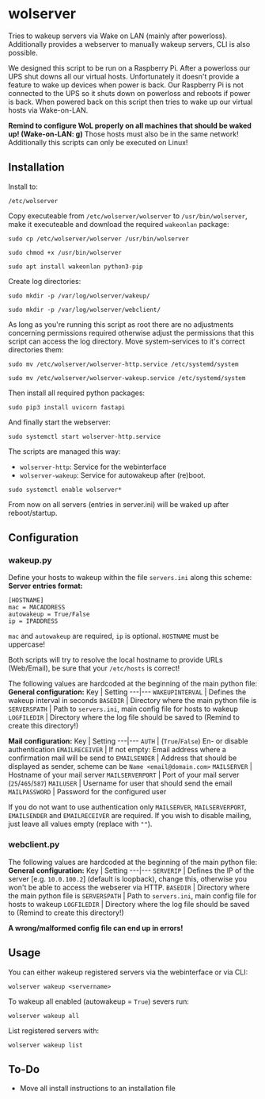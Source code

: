 # wolserver 

Tries to wakeup servers via Wake on LAN (mainly after powerloss). Additionally provides a webserver to manually wakeup servers, CLI is also possible.

We designed this script to be run on a Raspberry Pi. After a powerloss our UPS shut downs all our virtual hosts. Unfortunately it doesn't provide a feature to wake up devices when power is back. Our Raspberry Pi is not connected to the UPS so it shuts down on powerloss and reboots if power is back. When powered back on this script then tries to wake up our virtual hosts via Wake-on-LAN.


**Remind to configure WoL properly on all machines that should be waked up! (Wake-on-LAN: g)**
Those hosts must also be in the same network!
Additionally this scripts can only be executed on Linux!

## Installation
Install to:
```
/etc/wolserver
```

Copy executeable from ```/etc/wolserver/wolserver``` to ```/usr/bin/wolserver```, make it executeable and download the required ```wakeonlan``` package:
```
sudo cp /etc/wolserver/wolserver /usr/bin/wolserver
```
```
sudo chmod +x /usr/bin/wolserver 
```
```
sudo apt install wakeonlan python3-pip
```
Create log directories:
```
sudo mkdir -p /var/log/wolserver/wakeup/
```
```
sudo mkdir -p /var/log/wolserver/webclient/
```
As long as you're running this script as root there are no adjustments concerning permissions required otherwise adjust the permissions that this script can access the log directory.
Move system-services to it's correct directories them:
```
sudo mv /etc/wolserver/wolserver-http.service /etc/systemd/system
```
```
sudo mv /etc/wolserver/wolserver-wakeup.service /etc/systemd/system
```
Then install all required python packages:
```
sudo pip3 install uvicorn fastapi
```
And finally start the webserver:
```
sudo systemctl start wolserver-http.service
```
The scripts are managed this way:
* ```wolserver-http```: Service for the webinterface
* ```wolserver-wakeup```: Service for autowakeup after (re)boot.
```
sudo systemctl enable wolserver*
```
From now on all servers (entries in server.ini) will be waked up after reboot/startup.

## Configuration
### wakeup.py

Define your hosts to wakeup within the file ```servers.ini``` along this scheme:
**Server entries format:**
```
[HOSTNAME]
mac = MACADDRESS 
autowakeup = True/False
ip = IPADDRESS
```
```mac``` and ```autowakeup``` are required, ```ip``` is optional.
```HOSTNAME``` must be uppercase!

Both scripts will try to resolve the local hostname to provide URLs (Web/Email), be sure that your ```/etc/hosts``` is correct!

The following values are hardcoded at the beginning of the main python file:
**General configuration:**
Key | Setting
---|---
```WAKEUPINTERVAL``` | Defines the wakeup interval in seconds
```BASEDIR``` | Directory where the main python file is
```SERVERSPATH``` | Path to ```servers.ini```, main config file for hosts to wakeup
```LOGFILEDIR``` | Directory where the log file should be saved to (Remind to create this directory!)

**Mail configuration:**
Key | Setting
---|---
```AUTH``` | (```True```/```False```) En- or disable authentication
```EMAILRECEIVER``` | If not empty: Email address where a confirmation mail will be send to
```EMAILSENDER``` | Address that should be displayed as sender, scheme can be ```Name <email@domain.com>```
```MAILSERVER``` | Hostname of your mail server
```MAILSERVERPORT``` | Port of your mail server (```25```/```465```/```587```)
```MAILUSER``` | Username for user that should send the email
```MAILPASSWORD``` | Password for the configured user

If you do not want to use authentication only ```MAILSERVER```, ```MAILSERVERPORT```, ```EMAILSENDER``` and ```EMAILRECEIVER``` are required. 
If you wish to disable mailing, just leave all values empty (replace with ```""```).

### webclient.py

The following values are hardcoded at the beginning of the main python file:
**General configuration:**
Key | Setting
---|---
```SERVERIP``` | Defines the IP of the server [e.g. ```10.0.100.2```] (default is loopback), change this, otherwise you won't be able to access the webserer via HTTP.
```BASEDIR``` | Directory where the main python file is
```SERVERSPATH``` | Path to ```servers.ini```, main config file for hosts to wakeup
```LOGFILEDIR``` | Directory where the log file should be saved to (Remind to create this directory!)

**A wrong/malformed config file can end up in errors!**

## Usage
You can either wakeup registered servers via the webinterface or via CLI:
```
wolserver wakeup <servername>
```
To wakeup all enabled (autowakeup = ```True```) severs run:
```
wolserver wakeup all
```

List registered servers with:
```
wolserver wakeup list
```

## To-Do
* Move all install instructions to an installation file





